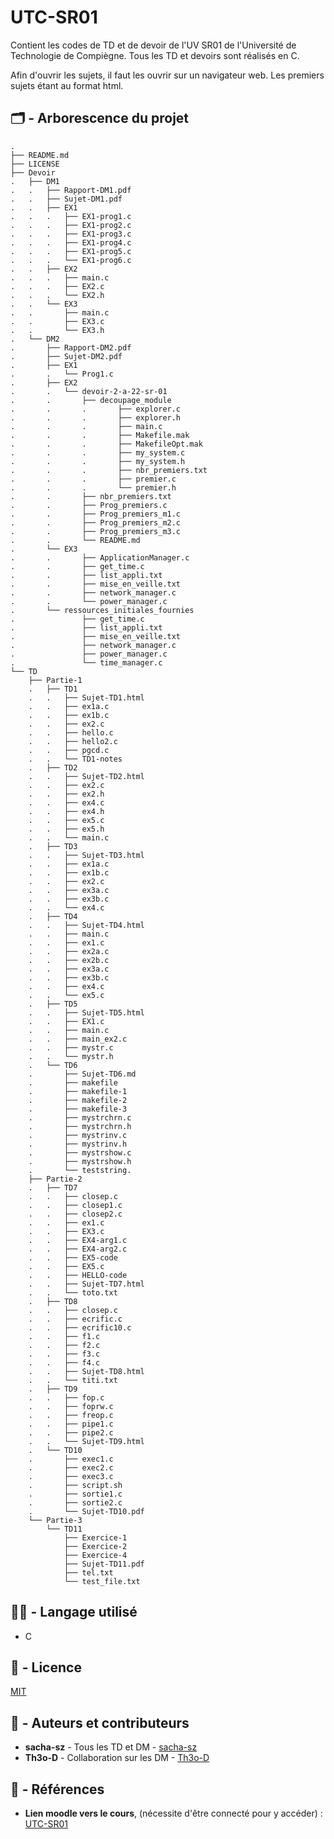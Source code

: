 # UTC-SR01

Contient les codes de TD et de devoir de l'UV SR01 de l'Université de Technologie de Compiègne.
Tous les TD et devoirs sont réalisés en C.

Afin d'ouvrir les sujets, il faut les ouvrir sur un navigateur web.
Les premiers sujets étant au format html.


## :card_index_dividers: - Arborescence du projet

```
.
├── README.md
├── LICENSE
├── Devoir
.   ├── DM1
.   .   ├── Rapport-DM1.pdf
.   .   ├── Sujet-DM1.pdf
.   .   ├── EX1
.   .   .   ├── EX1-prog1.c
.   .   .   ├── EX1-prog2.c
.   .   .   ├── EX1-prog3.c
.   .   .   ├── EX1-prog4.c
.   .   .   ├── EX1-prog5.c
.   .   .   └── EX1-prog6.c
.   .   ├── EX2
.   .   .   ├── main.c
.   .   .   ├── EX2.c
.   .   .   └── EX2.h
.   .   └── EX3
.   .       ├── main.c
.   .       ├── EX3.c
.   .       └── EX3.h
.   └── DM2
.       ├── Rapport-DM2.pdf
.       ├── Sujet-DM2.pdf
.       ├── EX1
.       .   └── Prog1.c
.       ├── EX2
.       .   └── devoir-2-a-22-sr-01
.       .       ├── decoupage_module
.       .       .       ├── explorer.c
.       .       .       ├── explorer.h
.       .       .       ├── main.c
.       .       .       ├── Makefile.mak
.       .       .       ├── MakefileOpt.mak
.       .       .       ├── my_system.c
.       .       .       ├── my_system.h
.       .       .       ├── nbr_premiers.txt
.       .       .       ├── premier.c
.       .       .       └── premier.h
.       .       ├── nbr_premiers.txt
.       .       ├── Prog_premiers.c
.       .       ├── Prog_premiers_m1.c
.       .       ├── Prog_premiers_m2.c
.       .       ├── Prog_premiers_m3.c
.       .       └── README.md
.       └── EX3
.       .       ├── ApplicationManager.c
.       .       ├── get_time.c
.       .       ├── list_appli.txt
.       .       ├── mise_en_veille.txt
.       .       ├── network_manager.c
.       .       └── power_manager.c
.       └── ressources_initiales_fournies
.               ├── get_time.c
.               ├── list_appli.txt
.               ├── mise_en_veille.txt
.               ├── network_manager.c
.               ├── power_manager.c
.               └── time_manager.c
└── TD
    ├── Partie-1
    .   ├── TD1
    .   .   ├── Sujet-TD1.html
    .   .   ├── ex1a.c
    .   .   ├── ex1b.c
    .   .   ├── ex2.c
    .   .   ├── hello.c
    .   .   ├── hello2.c
    .   .   ├── pgcd.c
    .   .   └── TD1-notes
    .   ├── TD2
    .   .   ├── Sujet-TD2.html
    .   .   ├── ex2.c
    .   .   ├── ex2.h
    .   .   ├── ex4.c
    .   .   ├── ex4.h
    .   .   ├── ex5.c
    .   .   ├── ex5.h
    .   .   └── main.c
    .   ├── TD3
    .   .   ├── Sujet-TD3.html
    .   .   ├── ex1a.c
    .   .   ├── ex1b.c
    .   .   ├── ex2.c
    .   .   ├── ex3a.c
    .   .   ├── ex3b.c
    .   .   └── ex4.c
    .   ├── TD4
    .   .   ├── Sujet-TD4.html
    .   .   ├── main.c
    .   .   ├── ex1.c
    .   .   ├── ex2a.c
    .   .   ├── ex2b.c
    .   .   ├── ex3a.c
    .   .   ├── ex3b.c
    .   .   ├── ex4.c
    .   .   └── ex5.c
    .   ├── TD5
    .   .   ├── Sujet-TD5.html
    .   .   ├── EX1.c
    .   .   ├── main.c
    .   .   ├── main_ex2.c
    .   .   ├── mystr.c
    .   .   └── mystr.h
    .   └── TD6
    .       ├── Sujet-TD6.md
    .       ├── makefile
    .       ├── makefile-1
    .       ├── makefile-2
    .       ├── makefile-3
    .       ├── mystrchrn.c
    .       ├── mystrchrn.h
    .       ├── mystrinv.c
    .       ├── mystrinv.h
    .       ├── mystrshow.c
    .       ├── mystrshow.h
    .       └── teststring.
    ├── Partie-2
    .   ├── TD7
    .   .   ├── closep.c
    .   .   ├── closep1.c
    .   .   ├── closep2.c
    .   .   ├── ex1.c
    .   .   ├── EX3.c
    .   .   ├── EX4-arg1.c
    .   .   ├── EX4-arg2.c
    .   .   ├── EX5-code
    .   .   ├── EX5.c 
    .   .   ├── HELLO-code
    .   .   ├── Sujet-TD7.html
    .   .   └── toto.txt
    .   ├── TD8
    .   .   ├── closep.c
    .   .   ├── ecrific.c
    .   .   ├── ecrific10.c
    .   .   ├── f1.c
    .   .   ├── f2.c
    .   .   ├── f3.c
    .   .   ├── f4.c
    .   .   ├── Sujet-TD8.html
    .   .   └── titi.txt
    .   ├── TD9
    .   .   ├── fop.c
    .   .   ├── foprw.c
    .   .   ├── freop.c
    .   .   ├── pipe1.c
    .   .   ├── pipe2.c
    .   .   └── Sujet-TD9.html
    .   └── TD10
    .       ├── exec1.c
    .       ├── exec2.c
    .       ├── exec3.c
    .       ├── script.sh
    .       ├── sortie1.c
    .       ├── sortie2.c
    .       └── Sujet-TD10.pdf
    └── Partie-3
        └── TD11
            ├── Exercice-1
            ├── Exercice-2
            ├── Exercice-4
            ├── Sujet-TD11.pdf
            ├── tel.txt
            └── test_file.txt
```
## :technologist: - Langage utilisé
- C

## :memo: - Licence

[MIT](LICENSE)

## :notebook_with_decorative_cover: - Auteurs et contributeurs

-   **sacha-sz** - Tous les TD et DM - [sacha-sz](https://github.com/sacha-sz/)
-  **Th3o-D**  - Collaboration sur les DM - [Th3o-D](https://github.com/Th3o-D/)

## :bookmark_tabs: - Références
- **Lien moodle vers le cours**, (nécessite d'être connecté pour y accéder) : [UTC-SR01](https://moodle.utc.fr/course/view.php?name=SR01)
